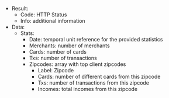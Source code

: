 * Result:
    * Code: HTTP Status
    * Info: additional information
* Data:
    * Stats:
        * Date: temporal unit reference for the provided statistics
        * Merchants: number of merchants
        * Cards: number of cards
        * Txs: number of transactions
        * Zipcodes: array with top client zipcodes
            * Label: Zipcode
            * Cards: number of different cards from this zipcode
            * Txs: number of transactions from this zipcode
            * Incomes: total incomes from this zipcode

